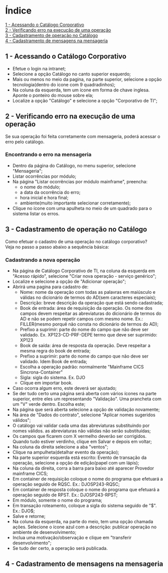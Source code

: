 <h1>Índice</h1>
<a href="#C1">1 - Acessando o Catálogo Corporativo</a> <br>
<a href="#C2">2 - Verificando erro na execução de uma operação</a> <br>
<a href="#C3">3 - Cadastramento de operação no Catálogo</a> <br>
<a href="#C4">4 - Cadastramento de mensagens na mensageria</a> <br>


<h2> <a name="C1"> 1 - Acessando o Catálogo Corporativo</ a></h2>

- Efetue o login na intranet;
- Selecione a opção Catálogo no canto superior esquerdo;
- Mais ou menos no meio da pagina, na parte superior, selecione a opção tecnologia(dentro do icone com 9 quadradinhos);
- Na coluna da esquerda, tem um ícone em forma de chave inglesa. Aponte o ponteiro do mouse sobre ela;
- Localize a opção "Catálogo" e selecione a opção "Corporativo de TI";


<h2> <a name="C2"> 2 - Verificando erro na execução de uma operação</ a></h2>

Se sua operação foi feita corretamente com mensageria, poderá acessar o erro pelo catálogo.

### Encontrando o erro na mensageria
- Dentro da página do Catálogo, no menu superior, selecione "Mensageria";
- Listar ocorrências por módulo;
- Na página "Listar ocorrências por módulo mainframe", preencha:
    - o nome do módulo;
    - a data da ocorrência do erro;
    - hora inicial e hora final;
    - ambiente(muito importante selecionar corretamente);
- Clique no ícone com uma apulheta no meio de um quadrado para o sistema listar os erros.

<h2> <a name="C3"> 3 - Cadastramento de operação no Catálogo</a></h2>

Como efetuar o cadastro de uma operação no catálogo corporativo?
<br>
Veja no passo a passo abaixo a sequência básica:

### Cadastrando a nova operação
- Na página de Catálogo Corporativo de TI, na coluna da esquerda em "Acesso rápido", selecione "Criar nova operação - serviço genérico";
- Localize e selecione a opção de "Adicionar operação";
- Abrirá uma pagina para cadastro de:
    - Nome: nome da operação com todas as palavras em maiúsculo e válidas no dicionário de termos do AD(sem caracteres especiais);
    - Descrição: breve descrição da operação que está sendo cadastrada;
    - Book de entrada: área de requisição da operação. Os nome dos campos devem respeitar as abreviaturas do dicionário de termos do AD
      e não se podem repetir campos com mesmo nome. Ex.: FILLER(mesmo porquê não consta no dicionário de termos do AD);
    - Prefixo a suprimir: parte do nome do campo que não deve ser validado. 
      Ex. XP123-CD-PRF-DEPE  termo que deve ser suprimido: XP123
    - Book de saída: área de resposta da operação. Deve respeitar a mesma regra do book de entrada;
    - Prefixo a suprimir: parte do nome do campo que não deve ser validado. Idem Book de entrada;
    - Escolha a operação padrão: normalmente "Mainframe CICS Sincrona-Container"
    - Sigla: sigla do sistema. Ex. DJO
    - Clique em importar book.
- Caso ocorra algum erro, este deverá ser ajustado;
- Se der tudo certo uma página será aberta com vários ícones na parte superior, entre eles um representando "Validação". Uma prancheta com um "V" verde dentro. Escolha este;
- Na página que será aberta selecione a opção de validação novamente;
- Na área de "Dados do contrato", selecione "Aplicar nomes sugeridos válidos";
- O catálogo vai validar cada uma das abreviaturas substituindo por nomes válidos. as abreviaturas não válidas não serão substituídas;
- Os campos que ficarem com X vermelho deverão ser corrigidos. Quando tudo estiver verdinho, clique em Salvar e depois em voltar;
- Na coluna da direita selecione a aba "ventos";
- Clique na ampulheta(detalhar evento da operação);
- Na parte superior esquerda está escrito: Evento de transação da operação, selecione a opção de edição(papel com um lápis);
- Na coluna da direita, corra a barra para baixo até aparecer Provedor mainframe CICS;
- Em container de requisição coloque o nome do programa que efetuará a operação seguido de RQSC. Ex.: DJOSP243-RQSC;
- Em container de resposta coloque o nome do programa que efetuará a operação seguido de RPST. Ex.: DJOSP243-RPST;
- Em módulo, somente o nome do programa;
- Em transação roteamento, coloque a sigla do sistema seguido de "$". Ex.: DJO$;
- Salve e retorne;
- Na coluna da esquerda, na parte do meio, tem uma opção chamada ações. Selecione o ícone azul com a descrição: publicar operação no ambiente de desenvolvimento;
- Inclua uma motivação/observação e clique em "transferir desenvolvimento";
- Se tudo der certo, a operação será publicada.

<h2> <a name="C4"> 4 - Cadastramento de mensagens na mensageria</ a></h2>
